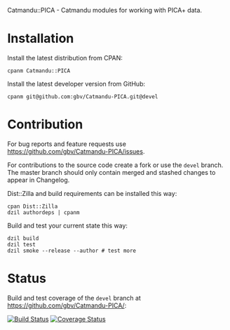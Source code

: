 Catmandu::PICA - Catmandu modules for working with PICA+ data.

# Installation

Install the latest distribution from CPAN:

    cpanm Catmandu::PICA

Install the latest developer version from GitHub:

    cpanm git@github.com:gbv/Catmandu-PICA.git@devel

# Contribution

For bug reports and feature requests use <https://github.com/gbv/Catmandu-PICA/issues>.

For contributions to the source code create a fork or use the `devel` branch. The master
branch should only contain merged and stashed changes to appear in Changelog.

Dist::Zilla and build requirements can be installed this way:

    cpan Dist::Zilla
    dzil authordeps | cpanm

Build and test your current state this way:

    dzil build
    dzil test 
    dzil smoke --release --author # test more

# Status

Build and test coverage of the `devel` branch at <https://github.com/gbv/Catmandu-PICA/>:

[![Build Status](https://travis-ci.org/gbv/Catmandu-PICA.png)](https://travis-ci.org/gbv/Catmandu-PICA)
[![Coverage Status](https://coveralls.io/repos/gbv/Catmandu-PICA/badge.png?branch=devel)](https://coveralls.io/r/gbv/Catmandu-PICA?branch=devel)
